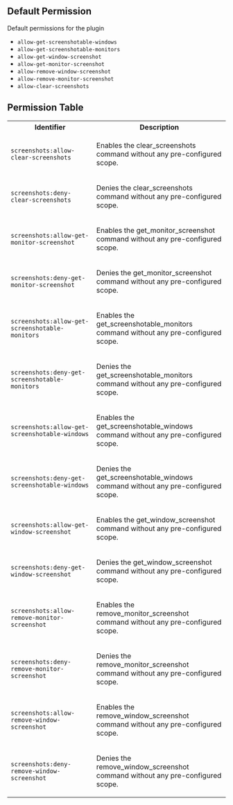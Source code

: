 ## Default Permission

Default permissions for the plugin

- `allow-get-screenshotable-windows`
- `allow-get-screenshotable-monitors`
- `allow-get-window-screenshot`
- `allow-get-monitor-screenshot`
- `allow-remove-window-screenshot`
- `allow-remove-monitor-screenshot`
- `allow-clear-screenshots`

## Permission Table

<table>
<tr>
<th>Identifier</th>
<th>Description</th>
</tr>


<tr>
<td>

`screenshots:allow-clear-screenshots`

</td>
<td>

Enables the clear_screenshots command without any pre-configured scope.

</td>
</tr>

<tr>
<td>

`screenshots:deny-clear-screenshots`

</td>
<td>

Denies the clear_screenshots command without any pre-configured scope.

</td>
</tr>

<tr>
<td>

`screenshots:allow-get-monitor-screenshot`

</td>
<td>

Enables the get_monitor_screenshot command without any pre-configured scope.

</td>
</tr>

<tr>
<td>

`screenshots:deny-get-monitor-screenshot`

</td>
<td>

Denies the get_monitor_screenshot command without any pre-configured scope.

</td>
</tr>

<tr>
<td>

`screenshots:allow-get-screenshotable-monitors`

</td>
<td>

Enables the get_screenshotable_monitors command without any pre-configured scope.

</td>
</tr>

<tr>
<td>

`screenshots:deny-get-screenshotable-monitors`

</td>
<td>

Denies the get_screenshotable_monitors command without any pre-configured scope.

</td>
</tr>

<tr>
<td>

`screenshots:allow-get-screenshotable-windows`

</td>
<td>

Enables the get_screenshotable_windows command without any pre-configured scope.

</td>
</tr>

<tr>
<td>

`screenshots:deny-get-screenshotable-windows`

</td>
<td>

Denies the get_screenshotable_windows command without any pre-configured scope.

</td>
</tr>

<tr>
<td>

`screenshots:allow-get-window-screenshot`

</td>
<td>

Enables the get_window_screenshot command without any pre-configured scope.

</td>
</tr>

<tr>
<td>

`screenshots:deny-get-window-screenshot`

</td>
<td>

Denies the get_window_screenshot command without any pre-configured scope.

</td>
</tr>

<tr>
<td>

`screenshots:allow-remove-monitor-screenshot`

</td>
<td>

Enables the remove_monitor_screenshot command without any pre-configured scope.

</td>
</tr>

<tr>
<td>

`screenshots:deny-remove-monitor-screenshot`

</td>
<td>

Denies the remove_monitor_screenshot command without any pre-configured scope.

</td>
</tr>

<tr>
<td>

`screenshots:allow-remove-window-screenshot`

</td>
<td>

Enables the remove_window_screenshot command without any pre-configured scope.

</td>
</tr>

<tr>
<td>

`screenshots:deny-remove-window-screenshot`

</td>
<td>

Denies the remove_window_screenshot command without any pre-configured scope.

</td>
</tr>
</table>
